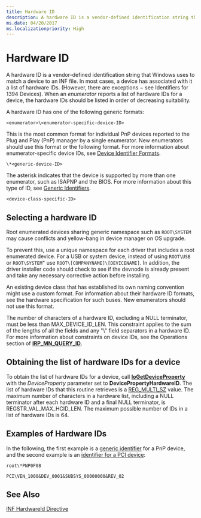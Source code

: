 ```yaml
---
title: Hardware ID
description: A hardware ID is a vendor-defined identification string that Windows uses to match a device to an INF file.
ms.date: 04/20/2017
ms.localizationpriority: High
---
```


# Hardware ID


A hardware ID is a vendor-defined identification string that Windows uses to match a device to an INF file. In most cases, a device has associated with it a list of hardware IDs. (However, there are exceptions − see Identifiers for 1394 Devices). When an *enumerator* reports a list of hardware IDs for a device, the hardware IDs should be listed in order of decreasing suitability.




A hardware ID has one of the following generic formats:

`<enumerator>\<enumerator-specific-device-ID>`

This is the most common format for individual PnP devices reported to the Plug and Play (PnP) manager by a single enumerator. New enumerators should use this format or the following format. For more information about enumerator-specific device IDs, see [Device Identifier Formats](./generic-identifiers.md).

`\*<generic-device-ID>`

The asterisk indicates that the device is supported by more than one enumerator, such as ISAPNP and the BIOS. For more information about this type of ID, see [Generic Identifiers](generic-identifiers.md).

`<device-class-specific-ID>`

## Selecting a hardware ID

Root enumerated devices sharing generic namespace such as `ROOT\SYSTEM` may cause conflicts and yellow-bang in device manager on OS upgrade.

To prevent this, use a unique namespace for each driver that includes a root enumerated device. For a USB or system device, instead of using `ROOT\USB` or `ROOT\SYSTEM”` use `ROOT\[COMPANYNAME]\[DEVICENAME]`.  In addition, the driver installer code should check to see if the devnode is already present and take any necessary corrective action before installing.

An existing device class that has established its own naming convention might use a custom format. For information about their hardware ID formats, see the hardware specification for such buses. New enumerators should not use this format.

The number of characters of a hardware ID, excluding a NULL terminator, must be less than MAX_DEVICE_ID_LEN. This constraint applies to the sum of the lengths of all the fields and any "\\" field separators in a hardware ID. For more information about constraints on device IDs, see the Operations section of [**IRP_MN_QUERY_ID**](../kernel/irp-mn-query-id.md).

## Obtaining the list of hardware IDs for a device

To obtain the list of hardware IDs for a device, call [**IoGetDeviceProperty**](/windows-hardware/drivers/ddi/wdm/nf-wdm-iogetdeviceproperty) with the *DeviceProperty* parameter set to **DevicePropertyHardwareID**. The list of hardware IDs that this routine retrieves is a [REG_MULTI_SZ](/windows/desktop/SysInfo/registry-value-types) value. The maximum number of characters in a hardware list, including a NULL terminator after each hardware ID and a final NULL terminator, is REGSTR_VAL_MAX_HCID_LEN. The maximum possible number of IDs in a list of hardware IDs is 64.

## Examples of Hardware IDs

In the following, the first example is a [generic identifier](generic-identifiers.md) for a PnP device, and the second example is an [identifier for a PCI device](identifiers-for-pci-devices.md):

`root\*PNP0F08`

`PCI\VEN_1000&DEV_0001&SUBSYS_00000000&REV_02`





## See Also

[INF HardwareId Directive](./inf-hardwareid-directive.md)
